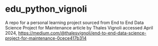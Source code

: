 # edu_python_vignoli
A repo for a personal learning project sourced from End to End Data Science Project for Maintenance article by Thales Vignoli accessed April 2024, https://medium.com/@thalesvignoli/end-to-end-data-science-project-for-maintenance-0cece417b314

